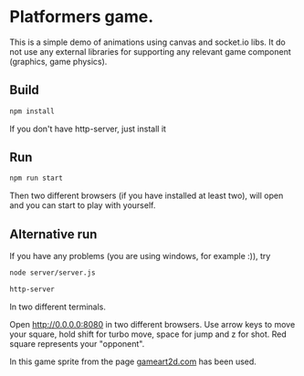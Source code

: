 # Platformers game.


This is a simple demo of animations using canvas and socket.io libs. It do not use any external libraries for supporting any relevant game component (graphics, game physics).



## Build
```bash
npm install
```
If you don't have http-server, just install it

## Run 
```bash
npm run start
```

Then two different browsers (if you have installed at least two), will open and you can start to play with yourself.


## Alternative run 
If you have any problems (you are using windows, for example :)), try



```bash
node server/server.js
```

```bash
http-server
```
In two different terminals.
  
Open http://0.0.0.0:8080 in two different browsers.
Use arrow keys to move your square, hold shift for turbo move, space for jump and
z for shot. Red square represents your "opponent".



In this game sprite from the page  [gameart2d.com](https://www.gameart2d.com/cute-girl-free-sprites.html) has been used.
